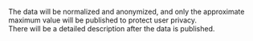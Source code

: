 The data will be normalized and anonymized, and only the approximate maximum value will be published to protect user privacy. <br>There will be a detailed description after the data is published. 
